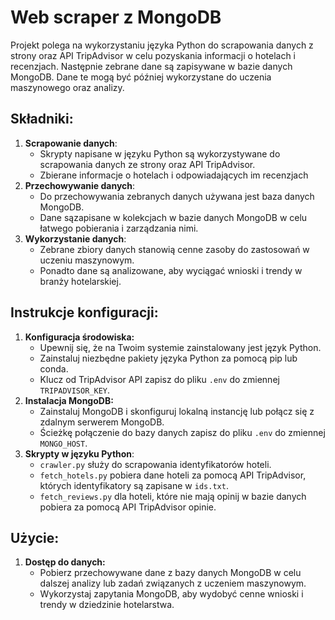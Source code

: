 # Web scraper z MongoDB

Projekt polega na wykorzystaniu języka Python do scrapowania danych z strony oraz API TripAdvisor w celu pozyskania informacji o hotelach i recenzjach. Następnie zebrane dane są zapisywane w bazie danych MongoDB. Dane te mogą być później wykorzystane do uczenia maszynowego oraz analizy.


## Składniki:

1. **Scrapowanie danych**:
   * Skrypty napisane w języku Python są wykorzystywane do scrapowania danych ze strony oraz API TripAdvisor.
   * Zbierane informacje o hotelach i odpowiadających im recenzjach
2. **Przechowywanie danych**:
   * Do przechowywania zebranych danych używana jest baza danych MongoDB.
   * Dane sązapisane w kolekcjach w bazie danych MongoDB w celu łatwego pobierania i zarządzania nimi.
3. **Wykorzystanie danych**:
   * Zebrane zbiory danych stanowią cenne zasoby do zastosowań w uczeniu maszynowym.
   * Ponadto dane są analizowane, aby wyciągać wnioski i trendy w branży hotelarskiej.

## Instrukcje konfiguracji:

1. **Konfiguracja środowiska:**
   * Upewnij się, że na Twoim systemie zainstalowany jest język Python.
   * Zainstaluj niezbędne pakiety języka Python za pomocą pip lub conda.
   * Klucz od TripAdvisor API zapisz do pliku `.env` do zmiennej `TRIPADVISOR_KEY`.
2. **Instalacja MongoDB:**
   * Zainstaluj MongoDB i skonfiguruj lokalną instancję lub połącz się z zdalnym serwerem MongoDB.
   * Ścieżkę połączenie do bazy danych zapisz do pliku `.env` do zmiennej `MONGO_HOST`.
3. **Skrypty w języku Python**:
   * `crawler.py` służy do scrapowania identyfikatorów hoteli.
   * `fetch_hotels.py` pobiera dane hoteli za pomocą API TripAdvisor, których identyfikatory są zapisane w `ids.txt`.
   * `fetch_reviews.py` dla hoteli, które nie mają opinij w bazie danych pobiera za pomocą API TripAdvisor opinie.

## Użycie:

1. **Dostęp do danych:**
   * Pobierz przechowywane dane z bazy danych MongoDB w celu dalszej analizy lub zadań związanych z uczeniem maszynowym.
   * Wykorzystaj zapytania MongoDB, aby wydobyć cenne wnioski i trendy w dziedzinie hotelarstwa.

